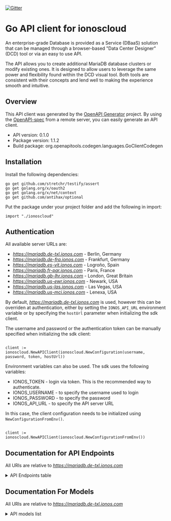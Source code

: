 [![Gitter](https://img.shields.io/gitter/room/ionos-cloud/sdk-general)](https://gitter.im/ionos-cloud/sdk-general)

# Go API client for ionoscloud

An enterprise-grade Database is provided as a Service (DBaaS) solution that
can be managed through a browser-based \"Data Center Designer\" (DCD) tool or
via an easy to use API.

The API allows you to create additional MariaDB database clusters or modify existing
ones. It is designed to allow users to leverage the same power and
flexibility found within the DCD visual tool. Both tools are consistent with
their concepts and lend well to making the experience smooth and intuitive.


## Overview
This API client was generated by the [OpenAPI Generator](https://openapi-generator.tech) project.  By using the [OpenAPI-spec](https://www.openapis.org/) from a remote server, you can easily generate an API client.

- API version: 0.1.0
- Package version: 1.1.2
- Build package: org.openapitools.codegen.languages.GoClientCodegen

## Installation

Install the following dependencies:

```shell
go get github.com/stretchr/testify/assert
go get golang.org/x/oauth2
go get golang.org/x/net/context
go get github.com/antihax/optional
```

Put the package under your project folder and add the following in import:

```golang
import "./ionoscloud"
```

## Authentication

All available server URLs are:

- *https://mariadb.de-txl.ionos.com* - Berlin, Germany
- *https://mariadb.de-fra.ionos.com* - Frankfurt, Germany
- *https://mariadb.es-vit.ionos.com* - Logroño, Spain
- *https://mariadb.fr-par.ionos.com* - Paris, France
- *https://mariadb.gb-lhr.ionos.com* - London, Great Britain
- *https://mariadb.us-ewr.ionos.com* - Newark, USA
- *https://mariadb.us-las.ionos.com* - Las Vegas, USA
- *https://mariadb.us-mci.ionos.com* - Lenexa, USA

By default, *https://mariadb.de-txl.ionos.com* is used, however this can be overriden at authentication, either
by setting the `IONOS_API_URL` environment variable or by specifying the `hostUrl` parameter when
initializing the sdk client.

The username and password or the authentication token can be manually specified when initializing
the sdk client:

```golang

client := ionoscloud.NewAPIClient(ionoscloud.NewConfiguration(username, password, token, hostUrl))

```

Environment variables can also be used. The sdk uses the following variables:
- IONOS_TOKEN    - login via token. This is the recommended way to authenticate.
- IONOS_USERNAME - to specify the username used to login
- IONOS_PASSWORD - to specify the password
- IONOS_API_URL  - to specify the API server URL

In this case, the client configuration needs to be initialized using `NewConfigurationFromEnv()`.

```golang

client := ionoscloud.NewAPIClient(ionoscloud.NewConfigurationFromEnv())

```


## Documentation for API Endpoints

All URIs are relative to *https://mariadb.de-txl.ionos.com*
<details >
    <summary title="Click to toggle">API Endpoints table</summary>


| Class | Method | HTTP request | Description |
| ------------- | ------------- | ------------- | ------------- |
| BackupsApi | [**BackupsFindById**](docs/api/BackupsApi.md#BackupsFindById) | **Get** /backups/{backupId} | Fetch backups |
| BackupsApi | [**BackupsGet**](docs/api/BackupsApi.md#BackupsGet) | **Get** /backups | List of backups. |
| BackupsApi | [**ClusterBackupsGet**](docs/api/BackupsApi.md#ClusterBackupsGet) | **Get** /clusters/{clusterId}/backups | List backups of cluster |
| ClustersApi | [**ClustersDelete**](docs/api/ClustersApi.md#ClustersDelete) | **Delete** /clusters/{clusterId} | Delete a cluster |
| ClustersApi | [**ClustersFindById**](docs/api/ClustersApi.md#ClustersFindById) | **Get** /clusters/{clusterId} | Fetch a cluster |
| ClustersApi | [**ClustersGet**](docs/api/ClustersApi.md#ClustersGet) | **Get** /clusters | List clusters |
| ClustersApi | [**ClustersPatch**](docs/api/ClustersApi.md#ClustersPatch) | **Patch** /clusters/{clusterId} | Update a cluster |
| ClustersApi | [**ClustersPost**](docs/api/ClustersApi.md#ClustersPost) | **Post** /clusters | Create a cluster |
| RestoreApi | [**ClustersRestore**](docs/api/RestoreApi.md#ClustersRestore) | **Post** /clusters/{clusterId}/restore | In-place restore of a cluster. |

</details>

## Documentation For Models

All URIs are relative to *https://mariadb.de-txl.ionos.com*
<details >
<summary title="Click to toggle">API models list</summary>

 - [Backup](docs/models/Backup)
 - [BackupList](docs/models/BackupList)
 - [BackupListAllOf](docs/models/BackupListAllOf)
 - [BackupResponse](docs/models/BackupResponse)
 - [BaseBackup](docs/models/BaseBackup)
 - [ClusterList](docs/models/ClusterList)
 - [ClusterListAllOf](docs/models/ClusterListAllOf)
 - [ClusterMetadata](docs/models/ClusterMetadata)
 - [ClusterProperties](docs/models/ClusterProperties)
 - [ClusterResponse](docs/models/ClusterResponse)
 - [ClustersGet400Response](docs/models/ClustersGet400Response)
 - [ClustersGet401Response](docs/models/ClustersGet401Response)
 - [ClustersGet403Response](docs/models/ClustersGet403Response)
 - [ClustersGet404Response](docs/models/ClustersGet404Response)
 - [ClustersGet405Response](docs/models/ClustersGet405Response)
 - [ClustersGet415Response](docs/models/ClustersGet415Response)
 - [ClustersGet422Response](docs/models/ClustersGet422Response)
 - [ClustersGet429Response](docs/models/ClustersGet429Response)
 - [ClustersGet500Response](docs/models/ClustersGet500Response)
 - [ClustersGet503Response](docs/models/ClustersGet503Response)
 - [Connection](docs/models/Connection)
 - [CreateClusterProperties](docs/models/CreateClusterProperties)
 - [CreateClusterRequest](docs/models/CreateClusterRequest)
 - [DBUser](docs/models/DBUser)
 - [DayOfTheWeek](docs/models/DayOfTheWeek)
 - [ErrorMessage](docs/models/ErrorMessage)
 - [MaintenanceWindow](docs/models/MaintenanceWindow)
 - [MariadbVersion](docs/models/MariadbVersion)
 - [Pagination](docs/models/Pagination)
 - [PaginationLinks](docs/models/PaginationLinks)
 - [PatchClusterProperties](docs/models/PatchClusterProperties)
 - [PatchClusterRequest](docs/models/PatchClusterRequest)
 - [RestoreRequest](docs/models/RestoreRequest)
 - [State](docs/models/State)


[[Back to API list]](#documentation-for-api-endpoints) [[Back to Model list]](#documentation-for-models)

</details>
